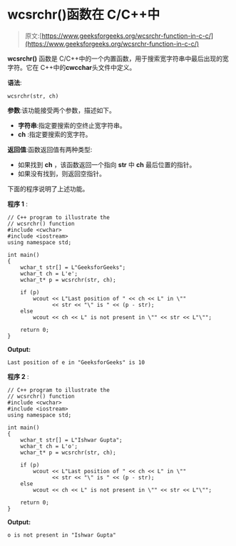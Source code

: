 # wcsrchr()函数在 C/C++中

> 原文:[https://www.geeksforgeeks.org/wcsrchr-function-in-c-c/](https://www.geeksforgeeks.org/wcsrchr-function-in-c-c/)

**wcsrchr()** 函数是 C/C++中的一个内置函数，用于搜索宽字符串中最后出现的宽字符。它在 C++中的**cwcchar**头文件中定义。

**语法**:

```
wcsrchr(str, ch)
```

**参数**:该功能接受两个参数，描述如下。

*   **字符串**:指定要搜索的空终止宽字符串。
*   **ch** :指定要搜索的宽字符。

**返回值**:函数返回值有两种类型:

*   如果找到 **ch** ，该函数返回一个指向 **str** 中 **ch** 最后位置的指针。
*   如果没有找到，则返回空指针。

下面的程序说明了上述功能。

**程序 1** :

```
// C++ program to illustrate the
// wcsrchr() function
#include <cwchar>
#include <iostream>
using namespace std;

int main()
{
    wchar_t str[] = L"GeeksforGeeks";
    wchar_t ch = L'e';
    wchar_t* p = wcsrchr(str, ch);

    if (p)
        wcout << L"Last position of " << ch << L" in \""
              << str << "\" is " << (p - str);
    else
        wcout << ch << L" is not present in \"" << str << L"\"";

    return 0;
}
```

**Output:**

```
Last position of e in "GeeksforGeeks" is 10

```

**程序 2** :

```
// C++ program to illustrate the
// wcsrchr() function
#include <cwchar>
#include <iostream>
using namespace std;

int main()
{
    wchar_t str[] = L"Ishwar Gupta";
    wchar_t ch = L'o';
    wchar_t* p = wcsrchr(str, ch);

    if (p)
        wcout << L"Last position of " << ch << L" in \""
              << str << "\" is " << (p - str);
    else
        wcout << ch << L" is not present in \"" << str << L"\"";

    return 0;
}
```

**Output:**

```
o is not present in "Ishwar Gupta"

```